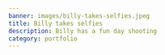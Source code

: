 ```yaml
---
banner: images/billy-takes-selfies.jpeg
title: Billy takes selfies
description: Billy has a fun day shooting
category: portfolio
---
```

